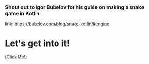 ### Shout out to Igor Bubelov for his guide on making a snake game in Kotlin

link: https://bubelov.com/blog/snake-kotlin/#engine

# Let's get into it!

[(Click Me!)](./docs/Welcome.md)